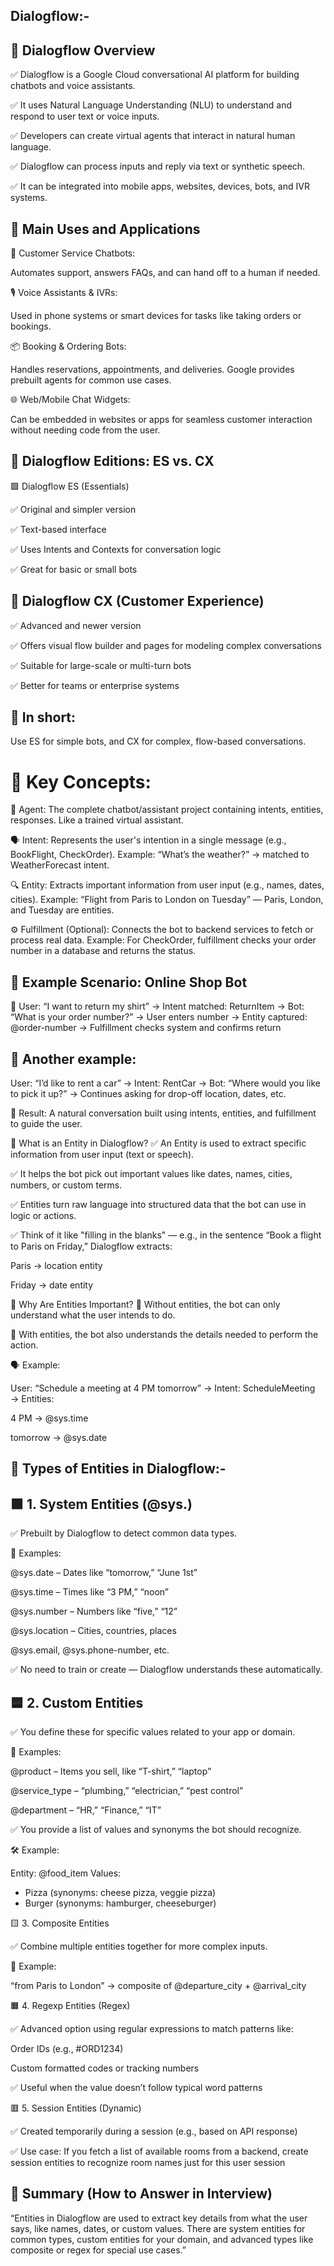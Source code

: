 ## Dialogflow:-

## 🔷 Dialogflow Overview
✅ Dialogflow is a Google Cloud conversational AI platform for building chatbots and voice assistants.

✅ It uses Natural Language Understanding (NLU) to understand and respond to user text or voice inputs.

✅ Developers can create virtual agents that interact in natural human language.

✅ Dialogflow can process inputs and reply via text or synthetic speech.

✅ It can be integrated into mobile apps, websites, devices, bots, and IVR systems.

## 🔷 Main Uses and Applications

💬 Customer Service Chatbots:

Automates support, answers FAQs, and can hand off to a human if needed.

🎙️ Voice Assistants & IVRs:

Used in phone systems or smart devices for tasks like taking orders or bookings.

📦 Booking & Ordering Bots:

Handles reservations, appointments, and deliveries. Google provides prebuilt agents for common use cases.

🌐 Web/Mobile Chat Widgets:

Can be embedded in websites or apps for seamless customer interaction without needing code from the user.

## 🔷 Dialogflow Editions: ES vs. CX

🟩 Dialogflow ES (Essentials)

✅ Original and simpler version

✅ Text-based interface

✅ Uses Intents and Contexts for conversation logic

✅ Great for basic or small bots

## 🔷 Dialogflow CX (Customer Experience)

✅ Advanced and newer version

✅ Offers visual flow builder and pages for modeling complex conversations

✅ Suitable for large-scale or multi-turn bots

✅ Better for teams or enterprise systems

## 🔁 In short:

Use ES for simple bots, and CX for complex, flow-based conversations.

# 🔷 Key Concepts:

🤖 Agent:
The complete chatbot/assistant project containing intents, entities, responses. Like a trained virtual assistant.

🗣️ Intent:
Represents the user's intention in a single message (e.g., BookFlight, CheckOrder).
Example: “What’s the weather?” → matched to WeatherForecast intent.

🔍 Entity:
Extracts important information from user input (e.g., names, dates, cities).
Example: “Flight from Paris to London on Tuesday” — Paris, London, and Tuesday are entities.

⚙️ Fulfillment (Optional):
Connects the bot to backend services to fetch or process real data.
Example: For CheckOrder, fulfillment checks your order number in a database and returns the status.

## 🔷 Example Scenario: Online Shop Bot

👕 User: “I want to return my shirt”
→ Intent matched: ReturnItem
→ Bot: “What is your order number?”
→ User enters number → Entity captured: @order-number
→ Fulfillment checks system and confirms return

## 🚗 Another example:

User: “I’d like to rent a car”
→ Intent: RentCar
→ Bot: “Where would you like to pick it up?”
→ Continues asking for drop-off location, dates, etc.

📌 Result: A natural conversation built using intents, entities, and fulfillment to guide the user.

🔷 What is an Entity in Dialogflow?
✅ An Entity is used to extract specific information from user input (text or speech).

✅ It helps the bot pick out important values like dates, names, cities, numbers, or custom terms.

✅ Entities turn raw language into structured data that the bot can use in logic or actions.

✅ Think of it like "filling in the blanks" — e.g., in the sentence “Book a flight to Paris on Friday,”
Dialogflow extracts:

Paris → location entity

Friday → date entity

🔷 Why Are Entities Important?
🧠 Without entities, the bot can only understand what the user intends to do.

🧩 With entities, the bot also understands the details needed to perform the action.

🗣️ Example:

User: “Schedule a meeting at 4 PM tomorrow”
→ Intent: ScheduleMeeting
→ Entities:

4 PM → @sys.time

tomorrow → @sys.date

## 🔷 Types of Entities in Dialogflow:-

## 🟩 1. System Entities (@sys.)

✅ Prebuilt by Dialogflow to detect common data types.

🔹 Examples:

@sys.date – Dates like “tomorrow,” “June 1st”

@sys.time – Times like “3 PM,” “noon”

@sys.number – Numbers like “five,” “12”

@sys.location – Cities, countries, places

@sys.email, @sys.phone-number, etc.

✅ No need to train or create — Dialogflow understands these automatically.

## 🟦 2. Custom Entities

✅ You define these for specific values related to your app or domain.

🔹 Examples:

@product – Items you sell, like “T-shirt,” “laptop”

@service_type – “plumbing,” “electrician,” “pest control”

@department – “HR,” “Finance,” “IT”

✅ You provide a list of values and synonyms the bot should recognize.

🛠️ Example:

Entity: @food_item
Values:
- Pizza (synonyms: cheese pizza, veggie pizza)
- Burger (synonyms: hamburger, cheeseburger)

🟨 3. Composite Entities

✅ Combine multiple entities together for more complex inputs.

🔹 Example:

“from Paris to London”
→ composite of @departure_city + @arrival_city

🟧 4. Regexp Entities (Regex)

✅ Advanced option using regular expressions to match patterns like:

Order IDs (e.g., #ORD1234)

Custom formatted codes or tracking numbers

✅ Useful when the value doesn’t follow typical word patterns

🟥 5. Session Entities (Dynamic)

✅ Created temporarily during a session (e.g., based on API response)

✅ Use case: If you fetch a list of available rooms from a backend, create session entities to recognize room names just for this user session

## 🔷 Summary (How to Answer in Interview)

“Entities in Dialogflow are used to extract key details from what the user says, like names, dates, or custom values. There are system entities for common types, custom entities for your domain, and advanced types like composite or regex for special use cases.”


